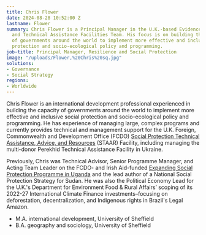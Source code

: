 ```yaml
---
title: Chris Flower
date: 2024-08-28 10:52:00 Z
lastname: Flower
summary: Chris Flower is a Principal Manager in the U.K.-based Evidence, Learning,
  and Technical Assistance Facilities Team. His focus is on building the capacity
  of governments around the world to implement more effective and inclusive social
  protection and socio-ecological policy and programming.
job-title: Principal Manager, Resilience and Social Protection
image: "/uploads/Flower,%20Chris%20sq.jpg"
solutions:
- Governance
- Social Strategy
regions:
- Worldwide
---
```


Chris Flower is an international development professional experienced in building the capacity of governments around the world to implement more effective and inclusive social protection and socio-ecological policy and programming. He has experience of managing large, complex programs and currently provides technical and management support for the U.K. Foreign, Commonwealth and Development Office (FCDO) [Social Protection Technical Assistance, Advice, and Resources](https://www.dai.com/our-work/projects/social-protection-technical-assistance-advice-and-resources-staar) (STAAR) Facility, including managing the multi-donor Perekhid Technical Assistance Facility in Ukraine.

Previously, Chris was Technical Advisor, Senior Programme Manager, and Acting Team Leader on the FCDO- and Irish Aid-funded [Expanding Social Protection Programme in Uganda](https://www.dai.com/our-work/projects/uganda-expanding-social-protection-ii-esp-ii) and the lead author of a National Social Protection Strategy for Sudan. He was also the Political Economy Lead for the U.K.'s Department for Environment Food & Rural Affairs’ scoping of its 2022-27 International Climate Finance investments–focusing on deforestation, decentralization, and Indigenous rights in Brazil's Legal Amazon.

* M.A. international development, University of Sheffield
* B.A. geography and sociology, University of Sheffield
